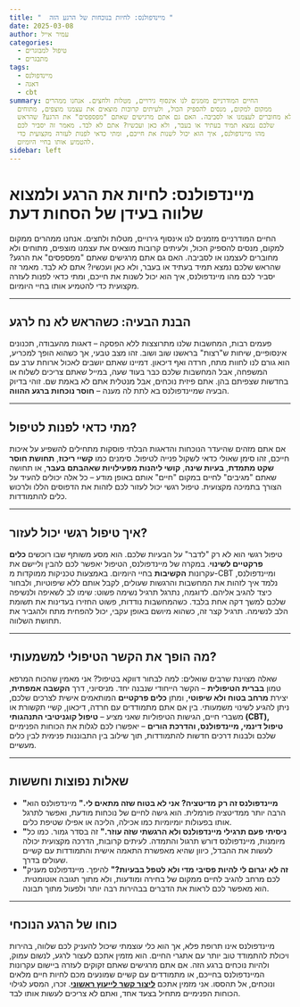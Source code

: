 ```yaml
---
title: "  מיינדפולנס: לחיות בנוכחות של הרגע הזה "
date: 2025-03-08
author: עמיר אייל
categories:
  - טיפול למבוגרים
  - מתבגרים
tags:
  - מיינדפולנס
  - דאגה
  - cbt
summary: החיים המודרניים מזמנים לנו אינסוף גירויים, מטלות ולחצים. אנחנו ממהרים
  ממקום למקום, מנסים להספיק הכול, ולעיתים קרובות מוצאים את עצמנו מוצפים, מתוחים
  ולא מחוברים לעצמנו או לסביבה. האם גם אתם מרגישים שאתם "מפספסים" את הרגע? שהראש
  שלכם נמצא תמיד בעתיד או בעבר, ולא כאן ועכשיו? אתם לא לבד. מאמר זה יסביר לכם
  מהו מיינדפולנס, איך הוא יכול לשנות את חייכם, ומתי כדאי לפנות לעזרה מקצועית כדי
  להטמיע אותו בחיי היומיום.
sidebar: left
---
```

# מיינדפולנס: לחיות את הרגע ולמצוא שלווה בעידן של הסחות דעת

החיים המודרניים מזמנים לנו אינסוף גירויים, מטלות ולחצים. אנחנו ממהרים ממקום למקום, מנסים להספיק הכול, ולעיתים קרובות מוצאים את עצמנו מוצפים, מתוחים ולא מחוברים לעצמנו או לסביבה. האם גם אתם מרגישים שאתם "מפספסים" את הרגע? שהראש שלכם נמצא תמיד בעתיד או בעבר, ולא כאן ועכשיו? אתם לא לבד. מאמר זה יסביר לכם מהו מיינדפולנס, איך הוא יכול לשנות את חייכם, ומתי כדאי לפנות לעזרה מקצועית כדי להטמיע אותו בחיי היומיום.

---

## הבנת הבעיה: כשהראש לא נח לרגע

פעמים רבות, המחשבות שלנו מתרוצצות ללא הפסקה – דאגות מהעבודה, תכנונים אינסופיים, שיחות ש"רצות" בראשנו שוב ושוב. זהו מצב טבעי, אך כשהוא הופך למכריע, הוא גורם לנו לחוות מתח, חרדה ואף דיכאון. דמיינו שאתם יושבים לאכול ארוחת ערב עם המשפחה, אבל המחשבות שלכם כבר בעוד שעה, במייל שאתם צריכים לשלוח או בחדשות שצפיתם בהן. אתם פיזית נוכחים, אבל מנטלית אתם לא באמת שם. זוהי בדיוק הבעיה שמיינדפולנס בא לתת לה מענה – **חוסר נוכחות ברגע ההווה**.

---

## מתי כדאי לפנות לטיפול?

אם אתם מזהים שהיעדר הנוכחות והדאגות הבלתי פוסקות מתחילים להשפיע על איכות חייכם, זהו סימן שאולי כדאי לשקול פנייה לטיפול. סימנים כמו **קשיי ריכוז**, **תחושת חוסר שקט מתמדת**, **בעיות שינה**, **קושי ליהנות מפעילויות שאהבתם בעבר**, או תחושה שאתם "מגיבים" לחיים במקום "חיים" אותם באופן מודע – כל אלה יכולים להעיד על הצורך בתמיכה מקצועית. טיפול רגשי יכול לעזור לכם לזהות את הדפוסים הללו ולרכוש כלים להתמודדות.

---

## איך טיפול רגשי יכול לעזור?

טיפול רגשי הוא לא רק "לדבר" על הבעיות שלכם. הוא מסע משותף שבו רוכשים **כלים פרקטיים לשינוי**. במקרה של מיינדפולנס, הטיפול יאפשר לכם להבין וליישם את עקרונות **הקשיבות** בחיי היומיום. באמצעות טכניקות ממוקדות מ-CBT ומיינדפולנס, נלמד איך לזהות את המחשבות והרגשות שעולים, לקבל אותם ללא שיפוטיות, ולבחור כיצד להגיב אליהם. לדוגמה, נתרגל תרגיל נשימה פשוט: שימו לב לשאיפה ולנשיפה שלכם למשך דקה אחת בלבד. כשהמחשבות נודדות, פשוט החזירו בעדינות את תשומת הלב לנשימה. תרגיל קצר זה, כשהוא מיושם באופן עקבי, יכול להפחית מתח ולהגביר את תחושת השלווה.

---

## מה הופך את הקשר הטיפולי למשמעותי?

שאלה מצוינת שרבים שואלים: למה לבחור דווקא בטיפול? אני מאמין שהכוח המרפא טמון **בברית הטיפולית** – הקשר הייחודי שנבנה יחד. מניסיוני, דרך **הקשבה אמפתית**, יצירת **מרחב בטוח ולא שיפוטי**, ומתן **כלים פרקטיים** המותאמים אישית לצרכים שלכם, ניתן להגיע לשינוי משמעותי. בין אם אתם מתמודדים עם חרדה, דיכאון, קשיי תקשורת או משברי חיים, הגישות הטיפוליות שאני מציע – **טיפול קוגניטיבי התנהגותי (CBT), טיפול דינמי, מיינדפולנס, והדרכת הורים** – יאפשרו לכם לגלות את הכוחות הפנימיים שלכם ולבנות דרכים חדשות להתמודדות, תוך שילוב בין התבוננות פנימית לבין כלים מעשיים.

---

## שאלות נפוצות וחששות

* **"מיינדפולנס זה רק מדיטציה? אני לא בטוח שזה מתאים לי."**
    מיינדפולנס הוא הרבה יותר ממדיטציה פורמלית. הוא גישה לחיים של נוכחות מודעת, ואפשר לתרגל אותו בפעולות יומיומיות כמו אכילה, הליכה או אפילו שטיפת כלים.
* **"ניסיתי פעם תרגילי מיינדפולנס ולא הרגשתי שזה עוזר."**
    זה בסדר גמור. כמו כל מיומנות, מיינדפולנס דורש תרגול והתמדה. לעיתים קרובות, הדרכה מקצועית יכולה לעשות את ההבדל, כיוון שהיא מאפשרת התאמה אישית והתמודדות עם קשיים שעולים בדרך.
* **"זה לא יגרום לי להיות פסיבי מדי ולא לטפל בבעיות?"**
    להיפך. מיינדפולנס מעניק לכם מרחב להגיב לחיים ממקום של בחירה ומודעות, ולא מתוך תגובה אוטומטית. הוא מאפשר לכם לראות את הדברים בבהירות רבה יותר ולפעול מתוך תבונה.

---

## כוחו של הרגע הנוכחי

מיינדפולנס אינו תרופת פלא, אך הוא כלי עוצמתי שיכול להעניק לכם שלווה, בהירות ויכולת להתמודד טוב יותר עם אתגרי החיים. הוא מזמין אתכם לעצור לרגע, לנשום עמוק, ולהיות נוכחים ברגע הזה. אם אתם מרגישים שאתם זקוקים לעזרה ביישום עקרונות המיינדפולנס בחייכם, או מתמודדים עם קשיים שמונעים מכם לחיות חיים מלאים ונוכחים, אל תהססו. אני מזמין אתכם  **[ליצור קשר לייעוץ ראשוני](/contatc/)**. זכרו, המסע לגילוי הכוחות הפנימיים מתחיל בצעד אחד, ואתם לא צריכים לעשות אותו לבד.
